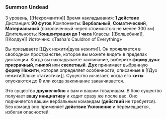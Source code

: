 ### Summon Undead
3 уровень, [[Некромантия]]
Время накладывания: **1 действие**
Дистанция: **90 футов**
Компоненты: **Вербальный**, **Соматический**, **Материальный** (позолоченный череп стоимостью не менее 300 зм)
Длительность: **Концентрация до 1 часа**
Классы: [[Волшебник]], [[Колдун]]
Источник: «Tasha's Cauldron of Everything»

Вы призываете [[Дух нежити|духа нежити]]. Он проявляется в свободном пространстве, которое вы можете видеть в пределах дистанции. Когда вы накладываете заклинание, выберите **форму духа**: **призрачный**, **гнилой** или **скелетный**. **Дух** принимает выбранную **форму Нежити**, которая определяет особенности, описанные в [[Дух нежити|блоке статистики]]. Существо исчезает, когда его **хиты** опускаются до **0** или когда заклинание заканчивается.

Это существо **дружелюбно** к вам и вашим товарищам. В бою существо получает **вашу инициативу** и ходит сразу же после вас. Оно подчиняется вашим вербальным командам (**действий** не требуется). Без команд оно применяет **действие Уклонение** и перемещается, избегая опасностей.